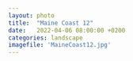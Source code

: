 ```yaml
---
layout: photo
title:  "Maine Coast 12"
date:   2022-04-06 08:00:00 +0200
categories: landscape
imagefile: 'MaineCoast12.jpg'
---
```

